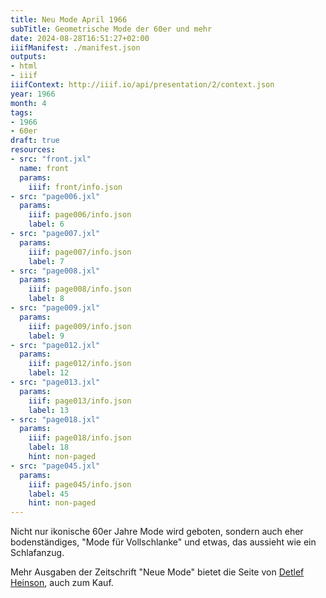 ```yaml
---
title: Neu Mode April 1966
subTitle: Geometrische Mode der 60er und mehr
date: 2024-08-28T16:51:27+02:00
iiifManifest: ./manifest.json
outputs:
- html
- iiif
iiifContext: http://iiif.io/api/presentation/2/context.json
year: 1966
month: 4
tags:
- 1966
- 60er
draft: true
resources:
- src: "front.jxl"
  name: front
  params:
    iiif: front/info.json
- src: "page006.jxl"
  params:
    iiif: page006/info.json
    label: 6
- src: "page007.jxl"
  params:
    iiif: page007/info.json
    label: 7
- src: "page008.jxl"
  params:
    iiif: page008/info.json
    label: 8
- src: "page009.jxl"
  params:
    iiif: page009/info.json
    label: 9
- src: "page012.jxl"
  params:
    iiif: page012/info.json
    label: 12
- src: "page013.jxl"
  params:
    iiif: page013/info.json
    label: 13
- src: "page018.jxl"
  params:
    iiif: page018/info.json
    label: 18
    hint: non-paged
- src: "page045.jxl"
  params:
    iiif: page045/info.json
    label: 45
    hint: non-paged
---
```

Nicht nur ikonische 60er Jahre Mode wird geboten, sondern auch eher bodenständiges, "Mode für Vollschlanke" und etwas, das aussieht wie ein Schlafanzug.
<!--more-->
Mehr Ausgaben der Zeitschrift "Neue Mode" bietet die Seite von [Detlef Heinson](https://www.detlef-heinsohn.de/zeitschrift-neue-mode.htm), auch zum Kauf.
